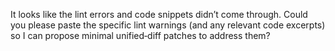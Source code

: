 It looks like the lint errors and code snippets didn’t come through. Could you please paste the specific lint warnings (and any relevant code excerpts) so I can propose minimal unified‑diff patches to address them?